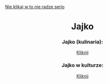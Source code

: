 <html>

<head>
<title>Jajko</title>
</head>

<body>
<a href="https://www.youtube.com/watch?v=KpBnc9acOZg">Nie klikaj w to nie radze serio</a>
<h1><center>Jajko</center></h1>
<h3><center>Jajko (kulinaria):</center></h3>
<center><a href="https://pl.wikipedia.org/wiki/Jajko_(kulinaria)">Kliknij</a><center>
<h3><center>Jajko w kulturze:</center></h3>
<center><a href="https://pl.wikipedia.org/wiki/Jajko_w_kulturze">Kliknij</a><center>


</body>

</html>
